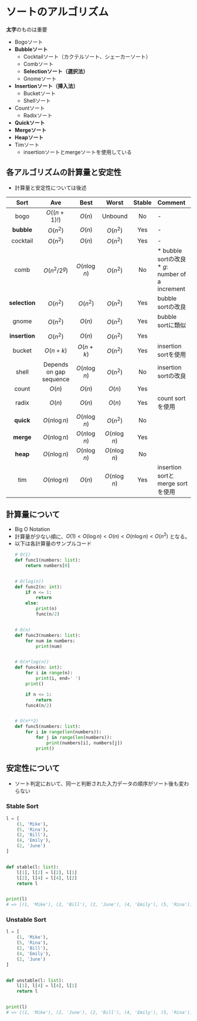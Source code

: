 # ソートのアルゴリズム
**太字**のものは重要
* Bogoソート
* **Bubbleソート**
    * Cocktailソート（カクテルソート、シェーカーソート）
    * Combソート
    * **Selectionソート（選択法）**
    * Gnomeソート
* **Insertionソート（挿入法）**
    * Bucketソート
    * Shellソート
* Countソート
    * Radixソート
* **Quickソート**
* **Mergeソート**
* **Heapソート**
* Timソート
    * insertionソートとmergeソートを使用している


## 各アルゴリズムの計算量と安定性
* 計算量と安定性については後述

| Sort | Ave | Best | Worst | Stable | Comment |
| :---: | :---: | :---: | :---: | :---: | :--- |
| bogo | $O((n+1)!)$ | $O(n)$ | Unbound | No | - |
| **bubble** | $O(n^2)$ | $O(n)$ | $O(n^2)$ | Yes | - |
| cocktail | $O(n^2)$ | $O(n)$ | $O(n^2)$ | Yes | - |
| comb | $O(n^2/2^g)$ | $O(n \log{n})$ | $O(n^2)$ | No | * bubble sortの改良 <br> * $g$: number of a increment|
| **selection** | $O(n^2)$ | $O(n^2)$ | $O(n^2)$ | Yes | bubble sortの改良 |
| gnome | $O(n^2)$ | $O(n)$ | $O(n^2)$ | Yes | bubble sortに類似 |
| **insertion** | $O(n^2)$ | $O(n)$ | $O(n^2)$ | Yes |  |
| bucket | $O(n+k)$ | $O(n+k)$ | $O(n^2)$ | Yes | insertion sortを使用 |
| shell | Depends on gap sequence | $O(n \log{n})$ | $O(n^2)$ | No | insertion sortの改良 |
| count | $O(n)$ | $O(n)$ | $O(n)$ | Yes |  |
| radix | $O(n)$ | $O(n)$ | $O(n)$ | Yes | count sortを使用 |
| **quick** | $O(n \log{n})$ | $O(n \log{n})$ | $O(n^2)$ | No |  |
| **merge** | $O(n \log{n})$ | $O(n \log{n})$ | $O(n \log{n})$ | Yes |  |
| **heap** | $O(n \log{n})$ | $O(n \log{n})$ | $O(n \log{n})$ | No |  |
| tim | $O(n \log{n})$ | $O(n)$ | $O(n \log{n})$ | Yes | insertion sortとmerge sortを使用 |


## 計算量について
* Big O Notation
* 計算量が少ない順に、$O(1) < O(\log{n}) < O(n) < O(n \log{n}) < O(n^2)$ となる。
* 以下は各計算量のサンプルコード
    ```python
    # O(1)
    def func1(numbers: list):
        return numbers[0]


    # O(log(n))
    def func2(n: int):
        if n <= 1:
            return
        else:
            print(n)
            func(n/2)


    # O(n)
    def func3(numbers: list):
        for num in numbers:
            print(num)


    # O(n*log(n))
    def func4(n: int):
        for i in range(n):
            print(i, end=' ')
        print()

        if n <= 1:
            return
        func4(n/2)


    # O(n**2)
    def func5(numbers: list):
        for i in range(len(numbers)):
            for j in range(len(numbers)):
                print(numbers[i], numbers[j])
            print()
    ```

## 安定性について
* ソート判定において、同一と判断された入力データの順序がソート後も変わらない

### Stable Sort
```python
l = [
    (1, 'Mike'),
    (5, 'Rina'),
    (2, 'Bill'),
    (4, 'Emily'),
    (2, 'June')
]


def stable(l: list):
    l[1], l[2] = l[2], l[1]
    l[2], l[4] = l[4], l[2]
    return l


print(l)
# => [(1, 'Mike'), (2, 'Bill'), (2, 'June'), (4, 'Emily'), (5, 'Rina')]
```

### Unstable Sort
```python
l = [
    (1, 'Mike'),
    (5, 'Rina'),
    (2, 'Bill'),
    (4, 'Emily'),
    (2, 'June')
]


def unstable(l: list):
    l[1], l[4] = l[4], l[1]
    return l


print(l)
# => [(1, 'Mike'), (2, 'June'), (2, 'Bill'), (4, 'Emily'), (5, 'Rina')]
```
